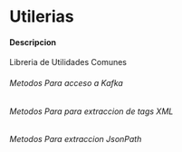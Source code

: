 # Utilerias
#### Descripcion
Libreria de Utilidades Comunes


###### Metodos Para acceso a Kafka
###### Metodos Para para extraccion de tags XML
###### Metodos Para extraccion JsonPath